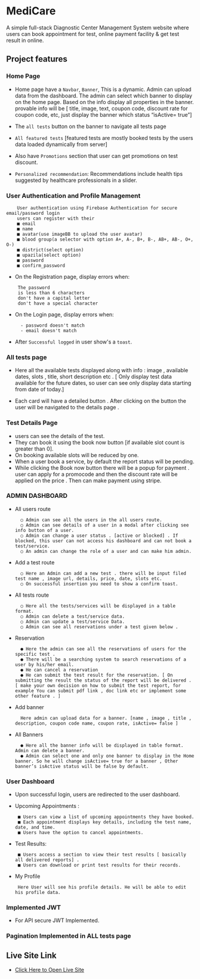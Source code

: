 # MediCare
A simple full-stack Diagnostic Center Management System website where users can book appointment for test, online payment facility & get test result in online.
## Project features
### Home Page
-  Home page have a `Navbar`, `Banner`, This is a dynamic. Admin can upload data from the dashboard. The admin can select which banner to display on the home page. Based on the info display all properties in the banner. provable info will be [ title, image, text, coupon code, discount rate for coupon code, etc, just display the banner which status “isActive= true”]

- The `all tests` button on the banner to navigate all tests page

- `All featured tests` [featured tests are mostly booked tests by the users data loaded dynamically from server]

- Also have `Promotions` section that user can get promotions on test discount.

- `Personalized recommendation`: Recommendations include health tips suggested by healthcare professionals in a slider. 

### User Authentication and Profile Management

        User authentication using Firebase Authentication for secure email/password login
        users can register with their
        ■ email
        ■ name
        ■ avatar(use imageBB to upload the user avatar)
        ■ blood group(a selector with option A+, A-, B+, B-, AB+, AB-, O+, O-)
        ■ district(select option)
        ■ upazila(select option)
        ■ password
        ■ confirm_password

 - On the Registration page, display errors when:

        The password
        is less than 6 characters
        don't have a capital letter
        don't have a special character

- On the Login page, display errors when:

        - password doesn't match
        - email doesn't match

- After `Successful logged` in user show's a `toast`.
### All tests page
- Here all the available tests displayed along with info : image , available dates, slots , title, short description etc . [ Only display test data available for the future dates, so user can see only display data starting from date of today.]

- Each card will have a detailed button . After clicking on the button the user will be navigated to the details page .

### Test Details Page
- users can see the details of the test.
- They can book it using the book now button [if available slot count is greater than
0].
- On booking available slots will be reduced by one.
- When a user book a service, by default the report status will be pending.
- While clicking the Book now button there will be a popup for payment . user can apply for a promocode and then the discount rate will be applied on the price . Then can make payment using stripe.

### ADMIN DASHBOARD
- All users route

        ○ Admin can see all the users in the all users route.
        ○ Admin can see details of a user in a modal after clicking see info button of a user.
        ○ Admin can change a user status . [active or blocked] . If blocked, this user can not access his dashboard and can not book a test/service.
        ○ An admin can change the role of a user and can make him admin.
- Add a test route

        ○ Here an Admin can add a new test . there will be input filed test name , image url, details, price, date, slots etc.
        ○ On successful insertion you need to show a confirm toast.
- All tests route

        ○ Here all the tests/services will be displayed in a table format.
        ○ Admin can delete a test/service data.
        ○ Admin can update a test/service Data.
        ○ Admin can see all reservations under a test given below .
- Reservation

        ● Here the admin can see all the reservations of users for the specific test .
        ● There will be a searching system to search reservations of a user by his/her email.
        ● He can cancel a reservation
        ● He can submit the test result for the reservation. [ On submitting the result the status of the report will be delivered . [ make your own decision on how to submit the test report, for example You can submit pdf link , doc link etc or implement some other feature . ]

- Add banner

        Here admin can upload data for a banner. [name , image , title , description, coupon code name, coupon rate, isActive= false ]
- All Banners

        ● Here all the banner info will be displayed in table format. Admin can delete a banner.
        ● Admin can select one and only one banner to display in the Home banner. So he will change isActive= true for a banner , Other banner’s isActive status will be false by default.


### User Dashboard
 - Upon successful login, users are redirected to the user dashboard.
 
 - Upcoming Appointments :

        ■ Users can view a list of upcoming appointments they have booked.
        ■ Each appointment displays key details, including the test name, date, and time.
        ■ Users have the option to cancel appointments.

 - Test Results:

        ■ Users access a section to view their test results [ basically all delivered reports] .
        ■ Users can download or print test results for their records.

 - My Profile

        Here User will see his profile details. He will be able to edit his profile data.

### Implemented JWT 
 - For API secure JWT Implemented.

### Pagination Implemented in ALL tests page 

## Live Site Link
- [Click Here to Open Live Site](https://medicare-mahmud.web.app/)
